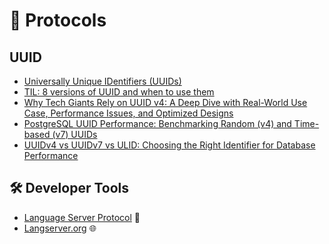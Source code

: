 # 🔗 Protocols

## UUID

- [Universally Unique IDentifiers (UUIDs)](https://datatracker.ietf.org/doc/html/rfc9562)
- [TIL: 8 versions of UUID and when to use them](https://www.ntietz.com/blog/til-uses-for-the-different-uuid-versions/)
- [Why Tech Giants Rely on UUID v4: A Deep Dive with Real-World Use Case, Performance Issues, and Optimized Designs](https://archive.ph/fL3rj)
- [PostgreSQL UUID Performance: Benchmarking Random (v4) and Time-based (v7) UUIDs](https://dev.to/umangsinha12/postgresql-uuid-performance-benchmarking-random-v4-and-time-based-v7-uuids-n9b)
- [UUIDv4 vs UUIDv7 vs ULID: Choosing the Right Identifier for Database Performance](https://archive.ph/B9xJG)

## 🛠️ Developer Tools

- [Language Server Protocol](https://microsoft.github.io/language-server-protocol/) 📝
- [Langserver.org](https://langserver.org/) 🌐
